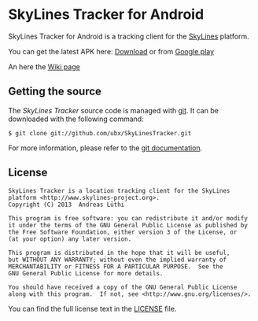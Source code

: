 # SkyLines Tracker for Android

SkyLines Tracker for Android is a tracking client for the
[SkyLines](https://wwww.skylines-project.org) platform.

You can get the latest APK here: [Download](https://www.dropbox.com/s/1dkhvwm6xp9ahey/SkyLinesTracker.apk) or
from [Google play](https://play.google.com/store/apps/details?id=ch.luethi.skylinestracker)

An here the [Wiki page](https://github.com/ubx/SkyLinesTracker/wiki/SkyLinesTracker)

## Getting the source

The *SkyLines Tracker* source code is managed with [git](http://www.git-scm.com/).
It can be downloaded with the following command:

    $ git clone git://github.com/ubx/SkyLinesTracker.git

For more information, please refer to the [git documentation](http://git-scm.com/documentation).

## License

    SkyLines Tracker is a location tracking client for the SkyLines platform <http://www.skylines-project.org>.
    Copyright (C) 2013  Andreas Lüthi

    This program is free software: you can redistribute it and/or modify
    it under the terms of the GNU General Public License as published by
    the Free Software Foundation, either version 3 of the License, or
    (at your option) any later version.

    This program is distributed in the hope that it will be useful,
    but WITHOUT ANY WARRANTY; without even the implied warranty of
    MERCHANTABILITY or FITNESS FOR A PARTICULAR PURPOSE.  See the
    GNU General Public License for more details.

    You should have received a copy of the GNU General Public License
    along with this program.  If not, see <http://www.gnu.org/licenses/>.

You can find the full license text in the [LICENSE](LICENSE.md) file.
